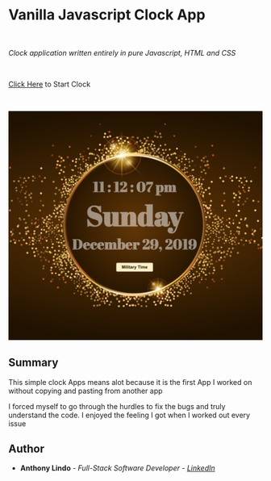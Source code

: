<h1>Vanilla Javascript Clock App</h1>
<br>
<p><em>Clock application written entirely in pure Javascript, HTML and CSS</em></p>
<br>
<p><a href="https://alindobx.github.io/clock-app/index.html">Click Here</a> to Start Clock</p>
<br>
<p><img src="https://raw.githubusercontent.com/alindobx/clock-app/master/img/clock-img.png" style="max-width:100;"></p>
<h2>Summary</h2>
<p>This simple clock Apps means alot because it is the first App I worked on without copying and pasting from another app</p>
<p>I forced myself to go through the hurdles to fix the bugs and truly understand the code. I enjoyed the feeling I got when
I worked out every issue</p>
<h2>Author</h2>
<ul>
  <li><strong>Anthony Lindo</strong> - <em>Full-Stack Software Developer - <a href="https://www.linkedin.com/in/anthony-lindo/">LinkedIn</a></li>
</ul>
